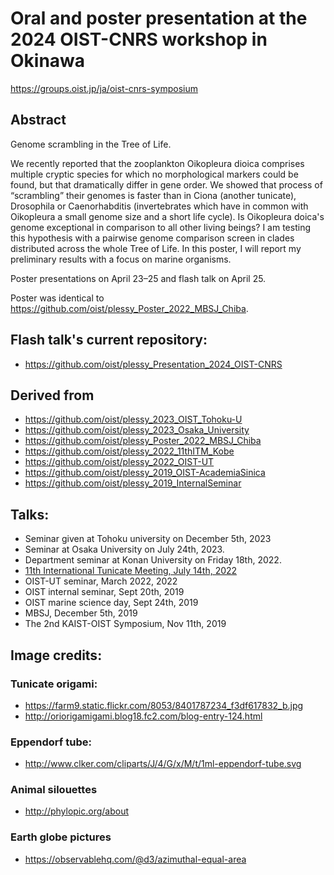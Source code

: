 Oral and poster presentation at the 2024 OIST-CNRS workshop in Okinawa
======================================================================

<https://groups.oist.jp/ja/oist-cnrs-symposium>

Abstract
--------

Genome scrambling in the Tree of Life.

We recently reported that the zooplankton Oikopleura dioica comprises multiple
cryptic species for which no morphological markers could be found, but that
dramatically differ in gene order. We showed that process of “scrambling” their
genomes is faster than in Ciona (another tunicate), Drosophila or
Caenorhabditis (invertebrates which have in common with Oikopleura a small
genome size and a short life cycle). Is Oikopleura doica's genome exceptional
in comparison to all other living beings? I am testing this hypothesis with a
pairwise genome comparison screen in clades distributed across the whole Tree
of Life. In this poster, I will report my preliminary results with a focus on
marine organisms.

Poster presentations on April 23–25 and flash talk on April 25.

Poster was identical to <https://github.com/oist/plessy_Poster_2022_MBSJ_Chiba>.

## Flash talk's current repository:

 - https://github.com/oist/plessy_Presentation_2024_OIST-CNRS

## Derived from

 - https://github.com/oist/plessy_2023_OIST_Tohoku-U
 - https://github.com/oist/plessy_2023_Osaka_University 
 - https://github.com/oist/plessy_Poster_2022_MBSJ_Chiba
 - https://github.com/oist/plessy_2022_11thITM_Kobe
 - https://github.com/oist/plessy_2022_OIST-UT
 - https://github.com/oist/plessy_2019_OIST-AcademiaSinica
 - https://github.com/oist/plessy_2019_InternalSeminar

## Talks:

 - Seminar given at Tohoku university on December 5th, 2023 
 - Seminar at Osaka University on July 24th, 2023.
 - Department seminar at Konan University on Friday 18th, 2022.
 - [11th International Tunicate Meeting, July 14th, 2022](https://sites.google.com/view/11th-itm)
 - OIST-UT seminar, March 2022, 2022
 - OIST internal seminar, Sept 20th, 2019
 - OIST marine science day, Sept 24th, 2019
 - MBSJ, December 5th, 2019
 - The 2nd KAIST-OIST Symposium, Nov 11th, 2019

## Image credits:

### Tunicate origami:

 - https://farm9.static.flickr.com/8053/8401787234_f3df617832_b.jpg
 - http://oriorigamigami.blog18.fc2.com/blog-entry-124.html

### Eppendorf tube:

 - http://www.clker.com/cliparts/J/4/G/x/M/t/1ml-eppendorf-tube.svg

### Animal silouettes

 - http://phylopic.org/about

### Earth globe pictures

 - https://observablehq.com/@d3/azimuthal-equal-area
